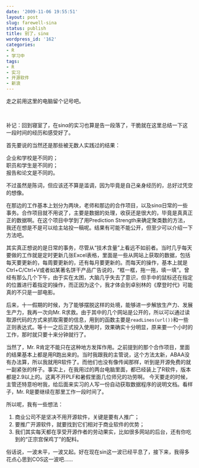 ```yaml
---
date: '2009-11-06 19:55:51'
layout: post
slug: farewell-sina
status: publish
title: 别了，sinα
wordpress_id: '162'
categories:
- R
- 学习中
tags:
- R
- 实习
- 开源软件
- 新浪
---
```


走之前用这里的电脑留个记号吧。

 

补记：回到寝室了，在sinα的实习也算是告一段落了，干脆就在这里总结一下这一段时间的经历和感受好了。

首先要说的当然还是那些被无数人实践过的结果：

企业和学校是不同的；  
职员和学生是不同的；  
报告和论文是不同的。  

不过虽然是陈词，但应该还不算是滥调，因为毕竟是自己亲身经历的，总好过凭空的想像。

在那边的工作基本上划分为两块，老师和那边的合作项目，以及sinα日常的一些事务。合作项目就不用说了，主要是数据的处理，收获还是很大的，毕竟是真真正正的数据啊。在这个项目中学到了用Prediction Strength来确定聚类数的方法，我还在想是不是可以给主站投一稿呢。结果有可能不能公开，但至少可以介绍一下方法吧。

其实真正想说的是日常的事务，尽管从“技术含量”上看远不如前者。当时几乎每天要做的工作就是定时更新几张Excel表格，里面是一些从网站上获取的数据，包括每天要更新的，每周要更新的，还有每月要更新的。而每天的操作，基本上就是Ctrl+C/Ctrl+V或者如某著名饼干产品广告说的，“框一框，拖一拖，填一填”。曾经有那么几个下午，由于实在太困，大脑几乎失去了意识，但手中的鼠标还在指定的位置进行着指定的操作，而正因为这个，我才体会到卓别林的《摩登时代》可能真的不只是一部电影。

后来，十一假期的时候，为了能够摆脱这样的处境，能够进一步解放生产力、发展生产力，我再一次向Mr. R求救。由于其中的几个网站是公开的，所以可以通过读取源代码的方式来抓取需要的信息，用到的函数主要是`readLines(url())`和一些正则表达式。等十一之后正式投入使用时，效果确实十分明显，原来要一个小时的工作，那时就只要十来分钟就行了。

当然了，Mr. R肯定不能只在这种地方发挥作用。之前提到的那个合作项目，里面的结果基本上都是用R跑出来的。当时我跟我的主管说，这个方法太新，ABAA没有办法算，所以我就用R软件了。而他们也没有像传闻那样，听到是开源免费的就一副紧张的样子。事实上，在我用过的两台电脑里面，都已经装上了R软件，版本都是2.9以上的。这离不开PLF和暑假里面几位师兄的功劳啊。
今天要走的时候，主管还特意吩咐我，给后面来实习的人写一份自动获取数据程序的说明文档。看样子，Mr. R是要继续在那里工作一段时间了。

所以呢，我有一些想法：

1. 商业公司不是坚决不用开源软件，关键是要有人推广；  
2. 要推广开源软件，就要找到它们相对于商业软件的优势；  
3. 我们其实每天都在享受开源作者的劳动果实，比如很多网站的后台，还有你吃到的“正宗宫保鸡丁”的配料。  

俗话说，一波未平，一波又起。好在现在sin这一波已经平息了，接下来，我得多花点心思到COS这一波吧……
